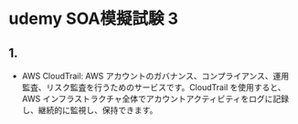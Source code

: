# udemy SOA模擬試験 3

## 1.
- AWS CloudTrail: AWS アカウントのガバナンス、コンプライアンス、運用監査、リスク監査を行うためのサービスです。CloudTrail を使用すると、AWS インフラストラクチャ全体でアカウントアクティビティをログに記録し、継続的に監視し、保持できます。
